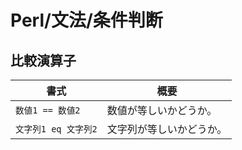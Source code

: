 # Perl/文法/条件判断

## 比較演算子

| 書式                 | 概要                     |
| -------------------- | ------------------------ |
| `数値1 == 数値2`     | 数値が等しいかどうか。   |
| `文字列1 eq 文字列2` | 文字列が等しいかどうか。 |

